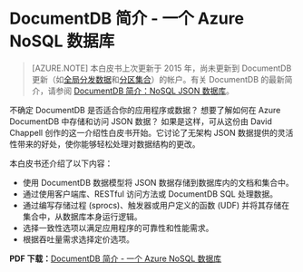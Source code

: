 <properties
    pageTitle="DocumentDB 简介 - 一个 Azure NoSQL 数据库 | Azure"
    description="下载 David Chappell 撰写的关于 DocumentDB（Azure 上一个托管 NoSQL 数据库）的白皮书。"
    services="documentdb"
    documentationcenter=""
    author="mimig1"
    manager="jhubbard"
    editor="" />  

<tags
    ms.assetid="61079e82-5b81-41de-81ff-1f963ff55d65"
    ms.service="documentdb"
    ms.workload="data-services"
    ms.tgt_pltfrm="na"
    ms.devlang="na"
    ms.topic="article"
    ms.date="10/27/2016"
    wacn.date="12/27/2016"
    ms.author="mimig" />  


# DocumentDB 简介 - 一个 Azure NoSQL 数据库 

> [AZURE.NOTE] 本白皮书上次更新于 2015 年，尚未更新到 DocumentDB 更新（如[全局分发数据](/documentation/articles/documentdb-distribute-data-globally/)和[分区集合](/documentation/articles/documentdb-partition-data/)）的帐户。有关 DocumentDB 的最新简介，请参阅 [DocumentDB 简介：NoSQL JSON 数据库](/documentation/articles/documentdb-introduction/)。

不确定 DocumentDB 是否适合你的应用程序或数据？ 想要了解如何在 Azure DocumentDB 中存储和访问 JSON 数据？ 如果是这样，可从这份由 David Chappell 创作的这一介绍性白皮书开始。它讨论了无架构 JSON 数据提供的灵活性带来的好处，使你能够轻松处理对数据结构的更改。

本白皮书还介绍了以下内容：

- 使用 DocumentDB 数据模型将 JSON 数据存储到数据库内的文档和集合中。
- 通过使用客户端库、RESTful 访问方法或 DocumentDB SQL 处理数据。
- 通过编写存储过程 (sprocs)、触发器或用户定义的函数 (UDF) 并将其存储在集合中，从数据库本身运行逻辑。
- 选择一致性选项以满足应用程序的可靠性和性能需求。
- 根据吞吐量需求选择定价选项。

**PDF 下载：**[DocumentDB 简介 - 一个 Azure NoSQL 数据库](http://go.microsoft.com/fwlink/?LinkId=511318)

<!---HONumber=Mooncake_1219_2016-->
